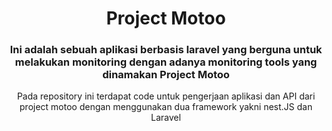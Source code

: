 <h1 align = "center" > Project Motoo </h1>
<h3 align = "center"> Ini adalah sebuah aplikasi berbasis laravel yang berguna untuk melakukan monitoring dengan adanya monitoring tools yang dinamakan Project Motoo </h3>
<p align = "center">
  Pada repository ini terdapat code untuk pengerjaan aplikasi dan API dari project motoo dengan menggunakan dua framework yakni nest.JS dan Laravel
</p>

